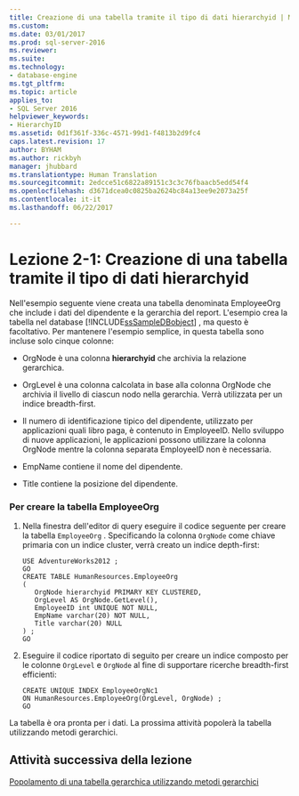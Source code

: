 ```yaml
---
title: Creazione di una tabella tramite il tipo di dati hierarchyid | Microsoft Docs
ms.custom: 
ms.date: 03/01/2017
ms.prod: sql-server-2016
ms.reviewer: 
ms.suite: 
ms.technology:
- database-engine
ms.tgt_pltfrm: 
ms.topic: article
applies_to:
- SQL Server 2016
helpviewer_keywords:
- HierarchyID
ms.assetid: 0d1f361f-336c-4571-99d1-f4813b2d9fc4
caps.latest.revision: 17
author: BYHAM
ms.author: rickbyh
manager: jhubbard
ms.translationtype: Human Translation
ms.sourcegitcommit: 2edcce51c6822a89151c3c3c76fbaacb5edd54f4
ms.openlocfilehash: d3671dcea0c0825ba2624bc84a13ee9e2073a25f
ms.contentlocale: it-it
ms.lasthandoff: 06/22/2017

---
```

# <a name="lesson-2-1---creating-a-table-using-the-hierarchyid-data-type"></a>Lezione 2-1: Creazione di una tabella tramite il tipo di dati hierarchyid
Nell'esempio seguente viene creata una tabella denominata EmployeeOrg che include i dati del dipendente e la gerarchia del report. L'esempio crea la tabella nel database [!INCLUDE[ssSampleDBobject](../../includes/sssampledbobject-md.md)] , ma questo è facoltativo. Per mantenere l'esempio semplice, in questa tabella sono incluse solo cinque colonne:  
  
-   OrgNode è una colonna **hierarchyid** che archivia la relazione gerarchica.  
  
-   OrgLevel è una colonna calcolata in base alla colonna OrgNode che archivia il livello di ciascun nodo nella gerarchia. Verrà utilizzata per un indice breadth-first.  
  
-   Il numero di identificazione tipico del dipendente, utilizzato per applicazioni quali libro paga, è contenuto in EmployeeID. Nello sviluppo di nuove applicazioni, le applicazioni possono utilizzare la colonna OrgNode mentre la colonna separata EmployeeID non è necessaria.  
  
-   EmpName contiene il nome del dipendente.  
  
-   Title contiene la posizione del dipendente.  
  
### <a name="to-create-the-employeeorg-table"></a>Per creare la tabella EmployeeOrg  
  
1.  Nella finestra dell'editor di query eseguire il codice seguente per creare la tabella `EmployeeOrg` . Specificando la colonna `OrgNode` come chiave primaria con un indice cluster, verrà creato un indice depth-first:  
  
    ```  
    USE AdventureWorks2012 ;  
    GO  
    CREATE TABLE HumanResources.EmployeeOrg  
    (  
       OrgNode hierarchyid PRIMARY KEY CLUSTERED,  
       OrgLevel AS OrgNode.GetLevel(),  
       EmployeeID int UNIQUE NOT NULL,  
       EmpName varchar(20) NOT NULL,  
       Title varchar(20) NULL  
    ) ;  
    GO  
    ```  
  
2.  Eseguire il codice riportato di seguito per creare un indice composto per le colonne `OrgLevel` e `OrgNode` al fine di supportare ricerche breadth-first efficienti:  
  
    ```  
    CREATE UNIQUE INDEX EmployeeOrgNc1   
    ON HumanResources.EmployeeOrg(OrgLevel, OrgNode) ;  
    GO  
    ```  
  
La tabella è ora pronta per i dati. La prossima attività popolerà la tabella utilizzando metodi gerarchici.  
  
## <a name="next-task-in-lesson"></a>Attività successiva della lezione  
[Popolamento di una tabella gerarchica utilizzando metodi gerarchici](../../relational-databases/tables/lesson-2-2-populating-a-hierarchical-table-using-hierarchical-methods.md)  
  
  
  

